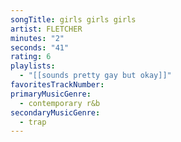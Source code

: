 ```yaml
---
songTitle: girls girls girls
artist: FLETCHER
minutes: "2"
seconds: "41"
rating: 6
playlists:
  - "[[sounds pretty gay but okay]]"
favoritesTrackNumber:
primaryMusicGenre:
  - contemporary r&b
secondaryMusicGenre:
  - trap
---
```

